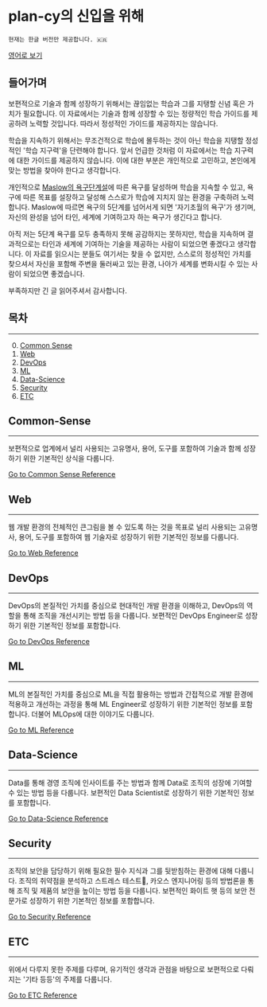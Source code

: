 # plan-cy의 신입을 위해

```text
현재는 한글 버전만 제공합니다. 🇰🇷
```

[영어로 보기](/README.md)

## 들어가며

보편적으로 기술과 함께 성장하기 위해서는 끊임없는 학습과 그를 지탱할 신념 혹은 가치가 필요합니다. 이 자료에서는 기술과 함께 성장할 수 있는 정량적인 학습 가이드를 제공하려 노력할 것입니다. 따라서 정성적인 가이드를 제공하지는 않습니다.

학습을 지속하기 위해서는 무조건적으로 학습에 몰두하는 것이 아닌 학습을 지탱할 정성적인 '학습 지구력'을 단련해야 합니다. 앞서 언급한 것처럼 이 자료에서는 학습 지구력에 대한 가이드를 제공하지 않습니다. 이에 대한 부분은 개인적으로 고민하고, 본인에게 맞는 방법을 찾아야 한다고 생각합니다.

개인적으로 [Maslow의 욕구단계설](https://en.wikipedia.org/wiki/Maslow%27s_hierarchy_of_needs)에 따른 욕구를 달성하며 학습을 지속할 수 있고, 욕구에 따른 목표를 설장하고 달성해 스스로가 학습에 지치지 않는 환경을 구축하려 노력합니다. Maslow에 따르면 욕구의 5단계를 넘어서게 되면 '자기초월의 욕구'가 생기며, 자신의 완성을 넘어 타인, 세계에 기여하고자 하는 욕구가 생긴다고 합니다.

아직 저는 5단계 욕구를 모두 충족하지 못해 공감하지는 못하지만, 학습을 지속하며 결과적으로는 타인과 세계에 기여하는 기술을 제공하는 사람이 되었으면 좋겠다고 생각합니다. 이 자료를 읽으시는 분들도 여기서는 찾을 수 없지만, 스스로의 정성적인 가치를 찾으셔서 자신을 포함해 주변을 둘러싸고 있는 환경, 나아가 세계를 변화시킬 수 있는 사람이 되었으면 좋겠습니다.

부족하지만 긴 글 읽어주셔서 감사합니다.

## 목차

---

0. [Common Sense](#Common-Sense)
1. [Web](#Web)
2. [DevOps](#DevOps)
3. [ML](#ML)
4. [Data-Science](#Data-Science)
5. [Security](#Security)
6. [ETC](#ETC)

## Common-Sense

---

보편적으로 업계에서 널리 사용되는 고유명사, 용어, 도구를 포함하여 기술과 함께 성장하기 위한 기본적인 상식을 다룹니다.

[Go to Common Sense Reference](/ko/common-sense/README.md)

## Web

---

웹 개발 환경의 전체적인 큰그림을 볼 수 있도록 하는 것을 목표로 널리 사용되는 고유명사, 용어, 도구를 포함하여 웹 기술자로 성장하기 위한 기본적인 정보를 다룹니다.

[Go to Web Reference](/ko/web/README.md)

## DevOps

---

DevOps의 본질적인 가치를 중심으로 현대적인 개발 환경을 이해하고, DevOps의 역할을 통해 조직을 개선시키는 방법 등을 다룹니다. 보편적인 DevOps Engineer로 성장하기 위한 기본적인 정보를 포함합니다.

[Go to DevOps Reference](/ko/DevOps/README.md)

## ML

---

ML의 본질적인 가치를 중심으로 ML을 직접 활용하는 방법과 간접적으로 개발 환경에 적용하고 개선하는 과정을 통해 ML Engineer로 성장하기 위한 기본적인 정보를 포함합니다. 더불어 MLOps에 대한 이야기도 다룹니다.

[Go to ML Reference](/ko/ml/README.md)

## Data-Science

---

Data를 통해 경영 조직에 인사이트를 주는 방법과 함께 Data로 조직의 성장에 기여할 수 있는 방법 등을 다룹니다. 보편적인 Data Scientist로 성장하기 위한 기본적인 정보를 포함합니다.

[Go to Data-Science Reference](/ko/data-science/README.md)

## Security

---

조직의 보안을 담당하기 위해 필요한 필수 지식과 그를 뒷받침하는 환경에 대해 다룹니다. 조직의 취약점을 분석하고 스트레스 테스트, 카오스 엔지니어링 등의 방법론을 통해 조직 및 제품의 보안을 높이는 방법 등을 다룹니다. 보편적인 화이트 햇 등의 보안 전문가로 성장하기 위한 기본적인 정보를 포함합니다.

[Go to Security Reference](/ko/security/README.md)

## ETC

---

위에서 다루지 못한 주제를 다루며, 유기적인 생각과 관점을 바탕으로 보편적으로 다뤄지는 '기타 등등'의 주제를 다룹니다.

[Go to ETC Reference](/ko/etc/README.md)
